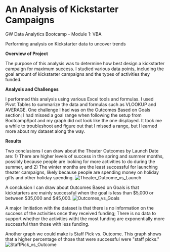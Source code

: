 # An Analysis of Kickstarter Campaigns
GW Data Analytics Bootcamp - Module 1: VBA

Performing analysis on Kickstarter data to uncover trends

**Overview of Project**

The purpose of this analysis was to determine how best design a kickstarter campaign for maximum success. I studied various data points, including the goal amount of kickstarter campaigns and the types of activities they funded. 

**Analysis and Challenges**

I performed this analysis using various Excel tools and formulas. I used Pivot Tables to summarize the data and formulas such as VLOOKUP and AVERAGE. One challenge I had was on the Outcomes Based on Goals section; I had missed a goal range when following the setup from BootcampSpot and my graph did not look like the one displayed. It took me a while to troubleshoot and figure out that I missed a range, but I learned more about my dataset along the way.

**Results**

Two conclusions I can draw about the Theater Outcomes by Launch Date are: 1) There are higher levels of success in the spring and summer months, possibly because people are looking for more activities to do during the summer, and 2) The winter months are the least successful for launching theater campaigns, likely because people are spending money on holiday gifts and other holiday spending.
![Theater_Outcome_vs_Launch](https://user-images.githubusercontent.com/92737670/138790942-ea815765-3a48-4ae4-92a1-6d4e5762be4f.png)

A conclusion I can draw about Outcomes Based on Goals is that kickstarters are mainly successful when the goal is less than $5,000 or between $35,000 and $45,000.
![Outcomes_vs_Goals](https://user-images.githubusercontent.com/92737670/138790951-3f18cbd8-562a-4982-9977-fe4be17d090f.png)

A major limitiation with the dataset is that there is no information on the success of the activities once they received funding; There is no data to support whether the activities witht the most funding are exponentially more successful than those with less funding.

Another graph we could make is Staff Pick vs. Outcome. This graph shows that a higher percentage of those that were successful were "staff picks." 
![StaffPick_vs_Outcome](https://user-images.githubusercontent.com/92737670/138790909-3a8ae78a-87bd-434f-9b61-e2ce08dd5551.png)


